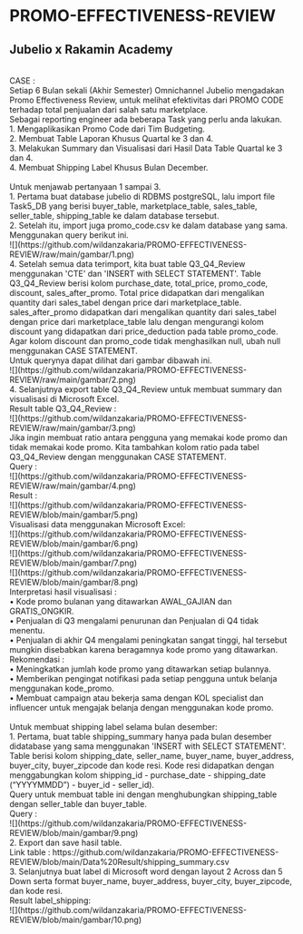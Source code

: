 # PROMO-EFFECTIVENESS-REVIEW
## Jubelio x Rakamin Academy
<br>
CASE :<br>
Setiap 6 Bulan sekali (Akhir Semester) Omnichannel Jubelio mengadakan Promo Effectiveness Review, untuk melihat efektivitas dari PROMO CODE terhadap total penjualan dari salah satu marketplace. <br>
Sebagai reporting engineer ada beberapa Task yang perlu anda lakukan. <br>
1.	Mengaplikasikan Promo Code dari Tim Budgeting. <br>
2.	Membuat Table Laporan Khusus Quartal ke 3 dan 4. <br>
3.	Melakukan Summary dan Visualisasi dari Hasil Data Table Quartal ke 3 dan 4. <br>
4.	Membuat Shipping Label Khusus Bulan December.<br>
<br>
Untuk menjawab pertanyaan 1 sampai 3.<br>
1.	Pertama buat database jubelio di RDBMS postgreSQL, lalu import file Task5_DB yang berisi buyer_table, marketplace_table, sales_table, seller_table, shipping_table ke dalam database tersebut. <br>
2.	Setelah itu, import juga promo_code.csv ke dalam database yang sama. Menggunakan query berikut ini.  <br>
![](https://github.com/wildanzakaria/PROMO-EFFECTIVENESS-REVIEW/raw/main/gambar/1.png) <br>
4.	Setelah semua data terimport, kita buat table Q3_Q4_Review menggunakan 'CTE' dan 'INSERT with SELECT STATEMENT'. Table Q3_Q4_Review berisi kolom purchase_date, total_price, promo_code, discount, sales_after_promo. Total price didapatkan dari mengalikan quantity dari sales_tabel dengan price dari marketplace_table. sales_after_promo didapatkan dari mengalikan quantity dari sales_tabel dengan price dari marketplace_table lalu dengan mengurangi kolom discount yang didapatkan dari price_deduction pada table promo_code.  Agar kolom discount dan promo_code tidak menghasilkan null, ubah null menggunakan CASE STATEMENT. <br>
Untuk querynya dapat dilihat dari gambar dibawah ini. <br>
![](https://github.com/wildanzakaria/PROMO-EFFECTIVENESS-REVIEW/raw/main/gambar/2.png) <br>
4.	Selanjutnya export table Q3_Q4_Review untuk membuat summary dan visualisasi di Microsoft Excel. <br>
Result table Q3_Q4_Review :<br>
 ![](https://github.com/wildanzakaria/PROMO-EFFECTIVENESS-REVIEW/raw/main/gambar/3.png) <br>
Jika ingin membuat ratio antara pengguna yang memakai kode promo dan tidak memakai kode promo. Kita tambahkan kolom ratio pada tabel Q3_Q4_Review dengan menggunakan CASE STATEMENT.<br>
Query : <br>
 ![](https://github.com/wildanzakaria/PROMO-EFFECTIVENESS-REVIEW/raw/main/gambar/4.png) <br>
Result :<br>
 ![](https://github.com/wildanzakaria/PROMO-EFFECTIVENESS-REVIEW/blob/main/gambar/5.png) <br>
Visualisasi data menggunakan Microsoft Excel:<br>
 ![](https://github.com/wildanzakaria/PROMO-EFFECTIVENESS-REVIEW/blob/main/gambar/6.png) <br>
 ![](https://github.com/wildanzakaria/PROMO-EFFECTIVENESS-REVIEW/blob/main/gambar/7.png) <br>
 ![](https://github.com/wildanzakaria/PROMO-EFFECTIVENESS-REVIEW/blob/main/gambar/8.png) <br>
Interpretasi hasil visualisasi :<br>
•	Kode promo bulanan yang ditawarkan AWAL_GAJIAN dan GRATIS_ONGKIR. <br>
•	Penjualan di Q3 mengalami penurunan dan Penjualan di Q4 tidak menentu. <br>
•	Penjualan di akhir Q4 mengalami peningkatan sangat tinggi, hal tersebut mungkin disebabkan karena beragamnya kode promo yang ditawarkan. <br>
Rekomendasi :<br>
•	Meningkatkan jumlah kode promo yang ditawarkan setiap bulannya.<br>
•	Memberikan pengingat notifikasi pada setiap pengguna untuk belanja menggunakan kode_promo.<br>
•	Membuat campaign atau bekerja sama dengan KOL specialist dan influencer untuk mengajak belanja dengan menggunakan kode promo.<br>
<br>
Untuk membuat shipping label selama bulan desember: <br>
1.	Pertama, buat table shipping_summary hanya pada bulan desember didatabase yang sama menggunakan 'INSERT with SELECT STATEMENT'. Table berisi kolom shipping_date, seller_name, buyer_name, buyer_address, buyer_city, buyer_zipcode dan kode resi. Kode resi didapatkan dengan menggabungkan kolom shipping_id - purchase_date - shipping_date (“YYYYMMDD”) - buyer_id - seller_id).<br>
Query untuk membuat table ini dengan menghubungkan shipping_table dengan seller_table dan buyer_table.<br>
Query :<br>
  ![](https://github.com/wildanzakaria/PROMO-EFFECTIVENESS-REVIEW/blob/main/gambar/9.png) <br>
2.	Export dan save hasil table.<br>
Link table : https://github.com/wildanzakaria/PROMO-EFFECTIVENESS-REVIEW/blob/main/Data%20Result/shipping_summary.csv <br>
3.	Selanjutnya buat label di Microsoft word dengan layout 2 Across dan 5 Down serta format buyer_name, buyer_address, buyer_city, buyer_zipcode, dan kode resi.<br>
Result label_shipping:<br>
 ![](https://github.com/wildanzakaria/PROMO-EFFECTIVENESS-REVIEW/blob/main/gambar/10.png) <br>
 



